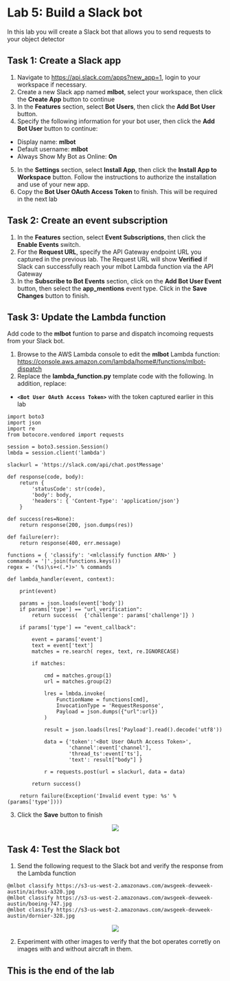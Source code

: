 # Lab 5: Build a Slack bot
In this lab you will create a Slack bot that allows you to send requests to your object detector

## Task 1: Create a Slack app
1. Navigate to https://api.slack.com/apps?new_app=1, login to your workspace if necessary.
2. Create a new Slack app named **mlbot**, select your workspace, then click the **Create App** button to continue
3. In the **Features** section, select **Bot Users**, then click the **Add Bot User** button. 
4. Specify the following information for your bot user, then click the **Add Bot User** button to continue:
* Display name: **mlbot**
* Default username: **mlbot**
* Always Show My Bot as Online: **On**
5. In the **Settings** section, select **Install App**, then click the **Install App to Workspace** button. Follow the instructions to authorize the installation and use of your new app. 
6. Copy the **Bot User OAuth Access Token** to finish. This will be required in the next lab

## Task 2: Create an event subscription  
1. In the **Features** section, select **Event Subscriptions**, then click the **Enable Events** switch. 
2. For the **Request URL**, specify the API Gateway endpoint URL you captured in the previous lab. 
The Request URL will show **Verified** if Slack can successfully reach your mlbot Lambda function via the API Gateway
3. In the **Subscribe to Bot Events** section, click on the **Add Bot User Event** button, then select the **app_mentions** event type. Click in the **Save Changes** button to finish.

## Task 3: Update the Lambda function
Add code to the **mlbot** funtion to parse and dispatch incomoing requests from your Slack bot. 
1. Browse to the AWS Lambda console to edit the **mlbot** Lambda function: https://console.aws.amazon.com/lambda/home#/functions/mlbot-dispatch
2. Replace the **lambda_function.py** template code with the following. In addition, replace:

* **```<Bot User OAuth Access Token>```** with the token captured earlier in this lab
```
import boto3
import json
import re
from botocore.vendored import requests

session = boto3.session.Session()
lmbda = session.client('lambda')

slackurl = 'https://slack.com/api/chat.postMessage'

def response(code, body):
    return {
        'statusCode': str(code),
        'body': body,
        'headers': { 'Content-Type': 'application/json'}
    }
 
def success(res=None):
    return response(200, json.dumps(res))
 
def failure(err):
    return response(400, err.message)
 
functions = { 'classify': '<mlclassify function ARN>' } 
commands = '|'.join(functions.keys())
regex = '(%s)\s+<(.*)>' % commands

def lambda_handler(event, context):
 
    print(event)
    
    params = json.loads(event['body'])
    if params['type'] == "url_verification":
        return success(  {'challenge': params['challenge']} )

    if params['type'] == "event_callback":

        event = params['event']
        text = event['text']
        matches = re.search( regex, text, re.IGNORECASE)
        
        if matches:
            
            cmd = matches.group(1)
            url = matches.group(2)
            
            lres = lmbda.invoke(
                FunctionName = functions[cmd],
                InvocationType = 'RequestResponse',
                Payload = json.dumps({"url":url})
            )
            
            result = json.loads(lres['Payload'].read().decode('utf8'))

            data = {'token':'<Bot User OAuth Access Token>', 
                    'channel':event['channel'],
                    'thread_ts':event['ts'],
                    'text': result["body"] } 
              
            r = requests.post(url = slackurl, data = data)     
        
        return success()        
        
    return failure(Exception('Invalid event type: %s' % (params['type'])))
```
3. Click the **Save** button to finish

<p align="center"><img src="images/lab3-update-function-1.jpg"></p>

## Task 4: Test the Slack bot
1. Send the following request to the Slack bot and verify the response from the Lambda function
```
@mlbot classify https://s3-us-west-2.amazonaws.com/awsgeek-devweek-austin/airbus-a320.jpg
@mlbot classify https://s3-us-west-2.amazonaws.com/awsgeek-devweek-austin/boeing-747.jpg
@mlbot classify https://s3-us-west-2.amazonaws.com/awsgeek-devweek-austin/dornier-328.jpg
```

<p align="center"><img src="images/lab5-test-bot-2.jpg"></p>

2. Experiment with other images to verify that the bot operates corretly on images with and without aircraft in them.

## This is the end of the lab
